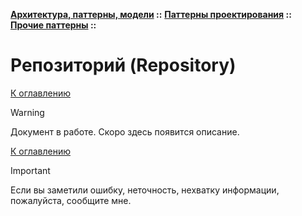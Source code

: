 **[Архитектура, паттерны, модели](../../../README.md#patterns) ::** 
**[Паттерны проектирования](../../../README.md#patterns-design) ::** 
**[Прочие паттерны](../../../README.md#patterns-design-others) ::**
# Репозиторий (Repository)

<!--

-->

[К оглавлению](../../../README.md#patterns-design-others)

> [!WARNING]
> Документ в работе. Скоро здесь появится описание.

[К оглавлению](../../../README.md#patterns-design-others)

> [!IMPORTANT]
> Если вы заметили ошибку, неточность, нехватку информации, пожалуйста, сообщите мне.
